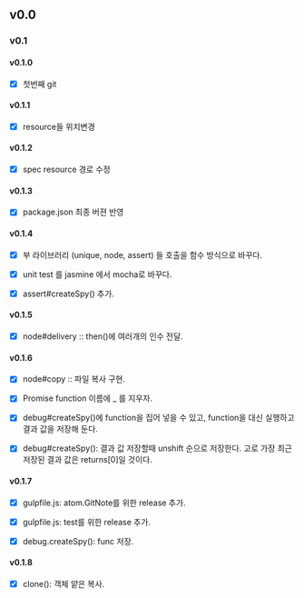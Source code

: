 ## v0.0


### v0.1


#### v0.1.0

- [x] 첫번째 git


#### v0.1.1

- [x] resource들 위치변경


#### v0.1.2

- [x] spec resource 경로 수정


#### v0.1.3

- [x] package.json 최종 버젼 반영


#### v0.1.4

- [x] 부 라이브러리 (unique, node, assert) 들 호출을 함수 방식으로 바꾸다.
- [x] unit test 를 jasmine 에서 mocha로 바꾸다.
- [x] assert#createSpy() 추가.


#### v0.1.5

- [x] node#delivery :: then()에 여러개의 인수 전달.


#### v0.1.6

- [x] node#copy :: 파일 복사 구현.
- [x] Promise function 이름에 _ 를 지우자.
- [x] debug#createSpy()에 function을 집어 넣을 수 있고,
  function을 대신 실행하고 결과 값을 저장해 둔다.
- [x] debug#createSpy(): 결과 값 저장할때 unshift 순으로 저장한다.
  고로 가장 최근 저장된 결과 값은 returns[0]일 것이다.


#### v0.1.7

- [x] gulpfile.js: atom.GitNote를 위한 release 추가.
- [x] gulpfile.js: test를 위한 release 추가.
- [x] debug.createSpy(): func 저장.


#### v0.1.8

- [x] clone(): 객체 얕은 복사.

